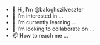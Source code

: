 - 👋 Hi, I’m @baloghszilveszter
- 👀 I’m interested in ...
- 🌱 I’m currently learning ...
- 💞️ I’m looking to collaborate on ...
- 📫 How to reach me ...

<!---
baloghszilveszter/baloghszilveszter is a ✨ special ✨ repository because its `README.md` (this file) appears on your GitHub profile.
You can click the Preview link to take a look at your changes.
--->
